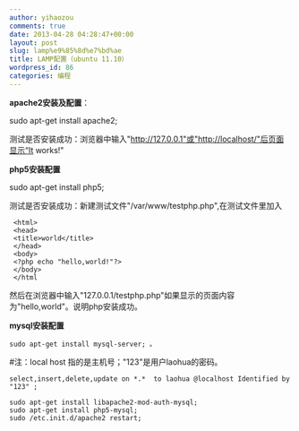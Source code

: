 ```yaml
---
author: yihaozou
comments: true
date: 2013-04-28 04:28:47+00:00
layout: post
slug: lamp%e9%85%8d%e7%bd%ae
title: LAMP配置（ubuntu 11.10）
wordpress_id: 86
categories: 编程
---
```


**apache2安装及配置**：

    
  sudo apt-get install apache2;


测试是否安装成功：浏览器中输入"http://127.0.0.1"或"http://localhost/"后页面显示“It works!"

**php5安装配置**

    
sudo apt-get install php5;


测试是否安装成功：新建测试文件"/var/www/testphp.php",在测试文件里加入

    
     <html>
     <head>
     <title>world</title>
     </head>
     <body>
     <?php echo "hello,world!"?>
     </body>
     </html


然后在浏览器中输入"127.0.0.1/testphp.php"如果显示的页面内容为"hello,world"。说明php安装成功。

**mysql安装配置**

	sudo apt-get install mysql-server; 。



 #注：local host 指的是主机号；"123"是用户laohua的密码。
  
	select,insert,delete,update on *.*  to laohua @localhost Identified by "123" ;

    sudo apt-get install libapache2-mod-auth-mysql;  
	sudo apt-get install php5-mysql;   
	sudo /etc.init.d/apache2 restart;